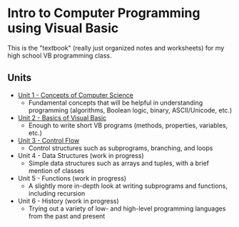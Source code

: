 # Intro to Computer Programming using Visual Basic

This is the "textbook" (really just organized notes and worksheets) for my high school VB programming class.

## Units

* [Unit 1 - Concepts of Computer Science](Unit1/README.md)
    * Fundamental concepts that will be helpful in understanding programming (algorithms, Boolean logic, binary, ASCII/Unicode, etc.)
* [Unit 2 - Basics of Visual Basic](Unit2/README.md)
    * Enough to write short VB programs (methods, properties, variables, etc.)
* [Unit 3 - Control Flow](Unit3/README.md)
    * Control structures such as subprograms, branching, and loops
* Unit 4 - Data Structures (work in progress)
    * Simple data structures such as arrays and tuples, with a brief mention of classes
* Unit 5 - Functions (work in progress)
    * A slightly more in-depth look at writing subprograms and functions, including recursion
* Unit 6 - History (work in progress)
    * Trying out a variety of low- and high-level programming languages from the past and present
